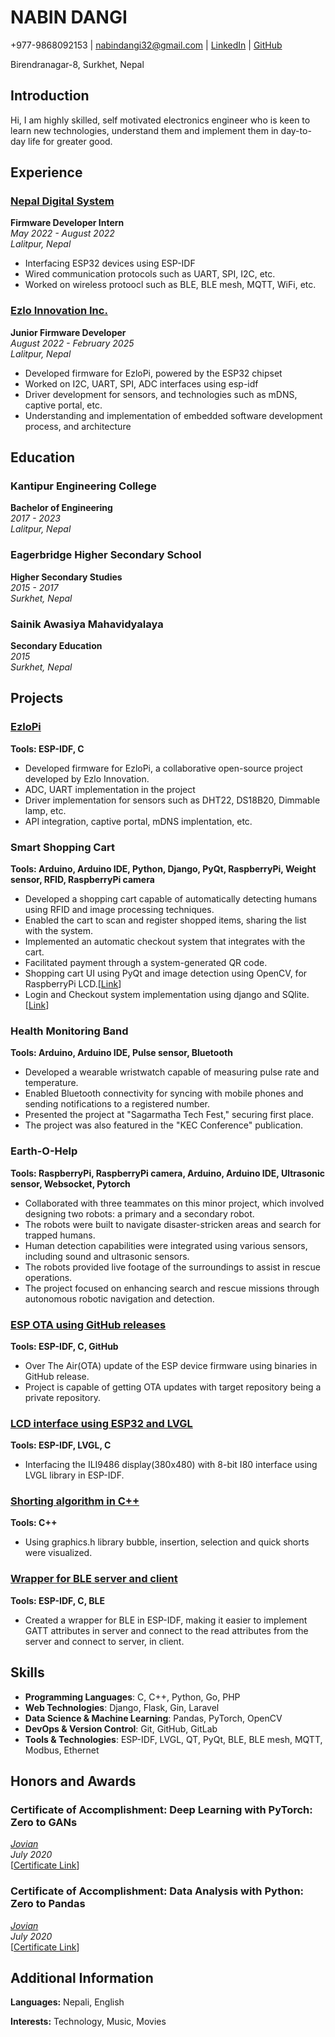 # NABIN DANGI

+977-9868092153 | [nabindangi32@gmail.com](mailto:nabindangi32@gmail.com) | [LinkedIn](https://www.linkedin.com/in/nabin-dangi-5879651aa/) | [GitHub](https://github.com/Nabin-Flash320)

Birendranagar-8, Surkhet, Nepal

## Introduction

Hi, I am highly skilled, self motivated electronics engineer who is keen to learn new technologies, understand them and implement them in day-to-day life for greater good.

## Experience

### [Nepal Digital System](https://nepaldigisys.com/)
**Firmware Developer Intern**  
*May 2022 - August 2022*  
*Lalitpur, Nepal*  
- Interfacing ESP32 devices using ESP-IDF
- Wired communication protocols such as UART, SPI, I2C, etc.
- Worked on wireless protoocl such as BLE, BLE mesh, MQTT, WiFi, etc.

### [Ezlo Innovation Inc.](https://www.ezlopi.com/)
**Junior Firmware Developer**  
*August 2022 - February 2025*  
*Lalitpur, Nepal*  
- Developed firmware for EzloPi, powered by the ESP32 chipset
- Worked on I2C, UART, SPI, ADC interfaces using esp-idf
- Driver development for sensors, and technologies such as mDNS, captive portal, etc.
- Understanding and implementation of embedded software development process, and architecture

## Education

### Kantipur Engineering College
**Bachelor of Engineering**  
*2017 - 2023*  
*Lalitpur, Nepal*

### Eagerbridge Higher Secondary School
**Higher Secondary Studies**  
*2015 - 2017*  
*Surkhet, Nepal*

### Sainik Awasiya Mahavidyalaya
**Secondary Education**  
*2015*  
*Surkhet, Nepal*

## Projects

### [EzloPi](https://github.com/ezloteam/Ezlo_Pi)
**Tools: ESP-IDF, C**
- Developed firmware for EzloPi, a collaborative open-source project developed by Ezlo Innovation.
- ADC, UART implementation in the project
- Driver implementation for sensors such as DHT22, DS18B20, Dimmable lamp, etc.
- API integration, captive portal, mDNS implentation, etc.

### Smart Shopping Cart
**Tools: Arduino, Arduino IDE, Python, Django, PyQt, RaspberryPi, Weight sensor, RFID, RaspberryPi camera**
- Developed a shopping cart capable of automatically detecting humans using RFID and image processing techniques.
- Enabled the cart to scan and register shopped items, sharing the list with the system.
- Implemented an automatic checkout system that integrates with the cart.
- Facilitated payment through a system-generated QR code.
- Shopping cart UI using PyQt and image detection using OpenCV, for RaspberryPi LCD.[[Link](https://github.com/Nabin-Flash320/Cart-UI)]
- Login and Checkout system implementation using django and SQlite.[[Link](https://github.com/Nabin-Flash320/shopsite)]

### Health Monitoring Band
**Tools: Arduino, Arduino IDE, Pulse sensor, Bluetooth**
- Developed a wearable wristwatch capable of measuring pulse rate and temperature.
- Enabled Bluetooth connectivity for syncing with mobile phones and sending notifications to a registered number.
- Presented the project at "Sagarmatha Tech Fest," securing first place.
- The project was also featured in the "KEC Conference" publication.

### Earth-O-Help
**Tools: RaspberryPi, RaspberryPi camera, Arduino, Arduino IDE, Ultrasonic sensor, Websocket, Pytorch**
- Collaborated with three teammates on this minor project, which involved designing two robots: a primary and a secondary robot.
- The robots were built to navigate disaster-stricken areas and search for trapped humans.
- Human detection capabilities were integrated using various sensors, including sound and ultrasonic sensors.
- The robots provided live footage of the surroundings to assist in rescue operations.
- The project focused on enhancing search and rescue missions through autonomous robotic navigation and detection.

### [ESP OTA using GitHub releases](https://github.com/Nabin-Flash320/esp-ota-using-github)
**Tools: ESP-IDF, C, GitHub**
- Over The Air(OTA) update of the ESP device firmware using binaries in GitHub release.
- Project is capable of getting OTA updates with target repository being a private repository.

### [LCD interface using ESP32 and LVGL](https://github.com/Nabin-Flash320/LCD_Project)
**Tools: ESP-IDF, LVGL, C**
- Interfacing the ILI9486 display(380x480) with 8-bit I80 interface using LVGL library in ESP-IDF.

### [Shorting algorithm in C++](https://github.com/Nabin-Flash320/c-Graphics)
**Tools: C++**
- Using graphics.h library bubble, insertion, selection and quick shorts were visualized.

### [Wrapper for BLE server and client](https://github.com/Nabin-Flash320/ESP-BLE)
**Tools: ESP-IDF, C, BLE**
- Created a wrapper for BLE in ESP-IDF, making it easier to implement GATT attributes in server and connect to the read attributes from the server and connect to server, in client.

## Skills

- **Programming Languages**: C, C++, Python, Go, PHP
- **Web Technologies**: Django, Flask, Gin, Laravel
- **Data Science & Machine Learning**: Pandas, PyTorch, OpenCV
- **DevOps & Version Control**: Git, GitHub, GitLab
- **Tools & Technologies**: ESP-IDF, LVGL, QT, PyQt, BLE, BLE mesh, MQTT, Modbus, Ethernet

## Honors and Awards

### Certificate of Accomplishment: Deep Learning with PyTorch: Zero to GANs
*[Jovian](https://jovian.ai/)*  
*July 2020*  
[[Certificate Link](https://jovian.com/certificate/MFQWCMRRGU)]

### Certificate of Accomplishment: Data Analysis with Python: Zero to Pandas
*[Jovian](https://jovian.ai/)*  
*July 2020*  
[[Certificate Link](https://jovian.com/certificate/MFQWCOJZHA)]

## Additional Information

**Languages:** Nepali, English

**Interests:** Technology, Music, Movies
